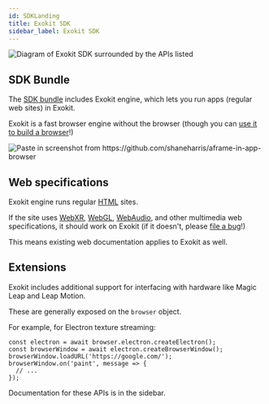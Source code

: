 ```yaml
---
id: SDKLanding
title: Exokit SDK
sidebar_label: Exokit SDK 
---
```


 <img src="http://via.placeholder.com/800x300" alt="Diagram of Exokit SDK surrounded by the APIs listed"/>

## SDK Bundle

The [SDK bundle]() includes Exokit engine, which lets you run apps (regular web sites) in Exokit.

Exokit is a fast browser engine without the browser (though you can [use it to build a browser](https://github.com/shaneharris/aframe-in-app-browser)!)

 <img src="http://via.placeholder.com/800x300" alt="Paste in screenshot from https://github.com/shaneharris/aframe-in-app-browser"/>

## Web specifications

Exokit engine runs regular [HTML](https://en.wikipedia.org/wiki/HTML) sites.

If the site uses [WebXR](https://immersive-web.github.io/webxr/), [WebGL](https://www.khronos.org/registry/webgl/specs/latest/1.0/), [WebAudio](https://www.w3.org/TR/webaudio/), and other multimedia web specifications, it should work on Exokit (if it doesn't, please [file a bug](https://github.com/webmixedreality/exokit/issues/new)!)

This means existing web documentation applies to Exokit as well.

## Extensions

Exokit includes additional support for interfacing with hardware like Magic Leap and Leap Motion.

These are generally exposed on the `browser` object.

For example, for Electron texture streaming:

```
const electron = await browser.electron.createElectron();
const browserWindow = await electron.createBrowserWindow();
browserWindow.loadURL('https://google.com/');
browserWindow.on('paint', message => {
  // ...
});
```

Documentation for these APIs is in the sidebar.
